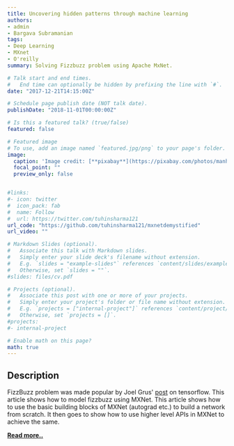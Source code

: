 ```yaml
---
title: Uncovering hidden patterns through machine learning
authors:
- admin
- Bargava Subramanian
tags:
- Deep Learning
- MXnet
- O'reilly
summary: Solving Fizzbuzz problem using Apache MxNet.

# Talk start and end times.
#   End time can optionally be hidden by prefixing the line with `#`.
date: "2017-12-21T14:15:00Z"

# Schedule page publish date (NOT talk date).
publishDate: "2018-11-01T00:00:00Z"

# Is this a featured talk? (true/false)
featured: false

# Featured image
# To use, add an image named `featured.jpg/png` to your page's folder. 
image:
  caption: 'Image credit: [**pixabay**](https://pixabay.com/photos/manhole-covers-gulli-gullideckel-293578/)'
  focal_point: ""
  preview_only: false


#links:
#- icon: twitter
#  icon_pack: fab
#  name: Follow
#  url: https://twitter.com/tuhinsharma121
url_code: "https://github.com/tuhinsharma121/mxnetdemystified"
url_video: ""

# Markdown Slides (optional).
#   Associate this talk with Markdown slides.
#   Simply enter your slide deck's filename without extension.
#   E.g. `slides = "example-slides"` references `content/slides/example-slides.md`.
#   Otherwise, set `slides = ""`.
#slides: files/cv.pdf

# Projects (optional).
#   Associate this post with one or more of your projects.
#   Simply enter your project's folder or file name without extension.
#   E.g. `projects = ["internal-project"]` references `content/project/deep-learning/index.md`.
#   Otherwise, set `projects = []`.
#projects:
#- internal-project

# Enable math on this page?
math: true
---
```


<h2>Description</h2>

FizzBuzz problem was made popular by Joel Grus' [post](https://joelgrus.com/2016/05/23/fizz-buzz-in-tensorflow/) on tensorflow. This article shows how to model fizzbuzz using MXNet. This article shows how to use the basic building blocks of MXNet (autograd etc.) to build a network from scratch. It then goes to show how to use higher level APIs in MXNet to achieve the same. 


[<p>**Read more..**</p>](https://www.oreilly.com/radar/uncovering-hidden-patterns-through-machine-learning/)
